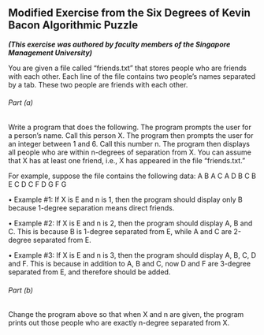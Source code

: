 ## **Modified Exercise from the Six Degrees of Kevin Bacon Algorithmic Puzzle**

**_(This exercise was authored by faculty members of the Singapore Management University)_**

You are given a file called “friends.txt” that stores people who are friends with each other. Each line of the file contains two people’s names separated by a tab. These two people are friends with each other.

###### Part (a)

Write a program that does the following. The program prompts the user for a person’s name. Call this person X. The program then prompts the user for an integer between 1 and 6. Call this number n. The program then displays all people who are within n-degrees of separation from X. You can assume that X has at least one friend, i.e., X has appeared in the file “friends.txt.”

For example, suppose the file contains the following data:
A	B
A	C
A	D
B	C
B	E
C	D
C	F
D	G
F	G

•	Example #1: If X is E and n is 1, then the program should display only B because 1-degree separation means direct friends. 

•	Example #2: If X is E and n is 2, then the program should display A, B and C. This is because B is 1-degree separated from E, while A and C are 2-degree separated from E.

•	Example #3: If X is E and n is 3, then the program should display A, B, C, D and F. This is because in addition to A, B and C, now D and F are 3-degree separated from E, and therefore should be added.

###### Part (b)

Change the program above so that when X and n are given, the program prints out those people who are exactly n-degree separated from X.
